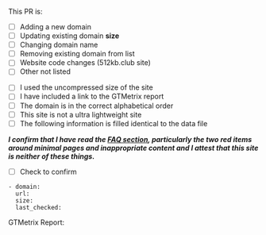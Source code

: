 <!--
**Important:** Please read all instructions carefully.

_Select the appropriate category for what this PR is about_
-->

This PR is:

- [ ] Adding a new domain
- [ ] Updating existing domain **size**
- [ ] Changing domain name
- [ ] Removing existing domain from list
- [ ] Website code changes (512kb.club site)
- [ ] Other not listed

<!--
*Do not tick a checkbox if you haven’t performed its action.* Honesty is indispensable for a smooth review process.
-->

- [ ] I used the uncompressed size of the site
- [ ] I have included a link to the GTMetrix report
- [ ] The domain is in the correct alphabetical order
- [ ] This site is not a ultra lightweight site
- [ ] The following information is filled identical to the data file

***I confirm that I have read the [FAQ section](https://512kb.club/faq), particularly the two red items around minimal pages and inappropriate content and I attest that this site is neither of these things.***

- [ ] Check to confirm

```
- domain:
  url:
  size:
  last_checked:
```

GTMetrix Report: 
